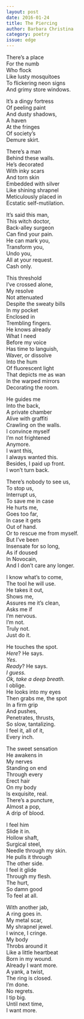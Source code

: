 ```yaml
---
layout: post 
date: 2016-01-24
title: The Piercing
author: Barbara Christina
category: poetry
issue: edge
---
```

There’s a place  
For the numb  
Who flock  
Like lusty mosquitoes  
To flickering neon signs  
And grimy store windows.

It’s a dingy fortress  
Of peeling paint  
And dusty shadows,  
A haven  
At the fringes  
Of society’s  
Demure skirt.

There’s a man  
Behind these walls.  
He’s decorated  
With inky scars  
And torn skin  
Embedded with silver  
Like shining shrapnel  
Meticulously placed in  
Ecstatic self-mutilation.

It’s said this man,  
This witch doctor,  
Back-alley surgeon  
Can find your pain.  
He can mark you,  
Transform you,  
Undo you,  
All at your request.  
Cash only.

This threshold  
I’ve crossed alone,  
My resolve  
Not attenuated  
Despite the sweaty bills  
In my pocket  
Enclosed in  
Trembling fingers.  
He knows already  
What I need  
Before my voice  
Has time to languish,  
Waver, or dissolve  
Into the hum  
Of fluorescent light  
That depicts me as wan  
In the warped mirrors  
Decorating the room.

He guides me  
Into the back,  
A private chamber  
Alive with graffiti  
Crawling on the walls.  
I convince myself  
I’m not frightened  
Anymore.  
I want this,  
I always wanted this.  
Besides, I paid up front.  
I won’t turn back.

There’s nobody to see us,  
To stop us,  
Interrupt us,  
To save me in case  
He hurts me,  
Goes too far,  
In case it gets  
Out of hand.  
Or to rescue me from myself.  
But I’ve been  
Insensate for so long,  
As if doused  
In Novocain,  
And I don’t care any longer.

I know what’s to come,  
The tool he will use.  
He takes it out,  
Shows me,  
Assures me it’s clean,  
Asks me if  
I’m nervous.  
I’m not.  
Truly not.  
Just do it.

He touches the spot.  
_Here_? He says.  
_Yes_.  
_Ready_? He says.  
_I guess._  
_Ok, take a deep breath._  
I oblige.  
He looks into my eyes  
Then grabs me, the spot  
In a firm grip  
And pushes,  
Penetrates, thrusts,  
So slow, tantalizing.  
I feel it, all of it,  
Every inch.

The sweet sensation  
He awakens in  
My nerves  
Standing on end  
Through every  
Erect hair  
On my body  
Is exquisite, real.  
There’s a puncture,  
Almost a pop,  
A drip of blood.

I feel him  
Slide it in.  
Hollow shaft,  
Surgical steel,  
Needle through my skin.  
He pulls it through  
The other side.  
I feel it glide  
Through my flesh.  
The hurt,  
So damn good  
To feel at all.

With another jab,  
A ring goes in.  
My metal scar,  
My shrapnel jewel.  
I wince, I cringe.  
My body  
Throbs around it  
Like a little heartbeat  
Born in my wound.  
Already I want more.  
A yank, a twist,  
The ring is closed.  
I’m done.  
No regrets.  
I tip big.  
Until next time,  
I want more.